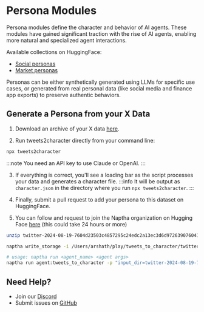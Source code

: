 # Persona Modules

Persona modules define the character and behavior of AI agents. These modules have gained significant traction with the rise of AI agents, enabling more natural and specialized agent interactions.

Available collections on HuggingFace:
- [Social personas](https://huggingface.co/datasets/NapthaAI/social_agents_personas) 
- [Market personas](https://huggingface.co/datasets/NapthaAI/market_agents_personas) 

Personas can be either synthetically generated using LLMs for specific use cases, or generated from real personal data (like social media and finance app exports) to preserve authentic behaviors.

## Generate a Persona from your X Data

1. Download an archive of your X data [here](https://twitter.com/settings/download_your_data).

2. Run tweets2character directly from your command line:
```bash
npx tweets2character
```
:::note
You need an API key to use Claude or OpenAI.
:::

3. If everything is correct, you'll see a loading bar as the script processes your data and generates a character file.
:::info
It will be output as `character.json` in the directory where you run `npx tweets2character`.
:::

4. Finally, submit a pull request to add your persona to this dataset on HuggingFace.

5. You can follow and request to join the Naptha organization on Hugging Face [here](https://huggingface.co/NapthaAI) (this could take 24 hours or more)

```bash
unzip twitter-2024-08-19-7604d23503c4857295c24edc2a13ec3d6d972639076041cc58eedefa8b439e62.zip twitter-2024-08-19-7604d23503c4857295c24edc2a13ec3d6d972639076041cc58eedefa8b439e62
```
```bash
naptha write_storage -i /Users/arshath/play/tweets_to_character/twitter-2024-11-14-ebb9578b384ebab9a263b7621eb86794462f7f5fa47d51d2e33a7607ed0d8f70
```
```bash
# usage: naptha run <agent_name> <agent args>
naptha run agent:tweets_to_character -p "input_dir=twitter-2024-08-19-7604d23503c4857295c24edc2a13ec3d6d972639076041cc58eedefa8b439e62"
```

## Need Help?
- Join our [Discord](https://naptha.ai/naptha-community)
- Submit issues on [GitHub](https://github.com/NapthaAI)
